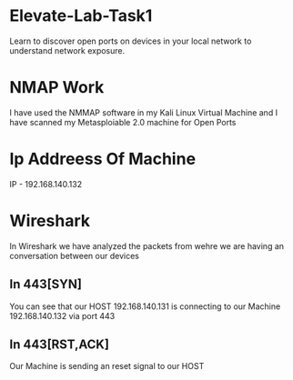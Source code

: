 # Elevate-Lab-Task1
 Learn to discover open ports on devices in your local network to understand network exposure.

# NMAP Work 

I have used the NMMAP software in my Kali Linux Virtual Machine and  I have scanned my Metasploiable 2.0 machine 
for Open Ports 

# Ip Addreess Of Machine

IP - 192.168.140.132

# Wireshark

In Wireshark we have analyzed the packets from wehre we are having an conversation between our devices 

## In 443[SYN]

You can see that our HOST 192.168.140.131 is connecting to our Machine 192.168.140.132 via port 443 

## In 443[RST,ACK]

Our Machine is sending an reset signal to our HOST 
